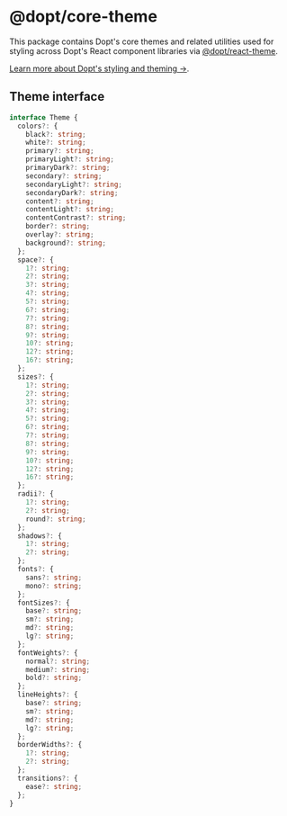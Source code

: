 # @dopt/core-theme

This package contains Dopt's core themes and related utilities used for styling across Dopt's React component libraries via [@dopt/react-theme](https://www.npmjs.com/package/@dopt/react-theme).

[Learn more about Dopt's styling and theming →](https://docs.dopt.com/components/react/styling/).

## Theme interface

```ts
interface Theme {
  colors?: {
    black?: string;
    white?: string;
    primary?: string;
    primaryLight?: string;
    primaryDark?: string;
    secondary?: string;
    secondaryLight?: string;
    secondaryDark?: string;
    content?: string;
    contentLight?: string;
    contentContrast?: string;
    border?: string;
    overlay?: string;
    background?: string;
  };
  space?: {
    1?: string;
    2?: string;
    3?: string;
    4?: string;
    5?: string;
    6?: string;
    7?: string;
    8?: string;
    9?: string;
    10?: string;
    12?: string;
    16?: string;
  };
  sizes?: {
    1?: string;
    2?: string;
    3?: string;
    4?: string;
    5?: string;
    6?: string;
    7?: string;
    8?: string;
    9?: string;
    10?: string;
    12?: string;
    16?: string;
  };
  radii?: {
    1?: string;
    2?: string;
    round?: string;
  };
  shadows?: {
    1?: string;
    2?: string;
  };
  fonts?: {
    sans?: string;
    mono?: string;
  };
  fontSizes?: {
    base?: string;
    sm?: string;
    md?: string;
    lg?: string;
  };
  fontWeights?: {
    normal?: string;
    medium?: string;
    bold?: string;
  };
  lineHeights?: {
    base?: string;
    sm?: string;
    md?: string;
    lg?: string;
  };
  borderWidths?: {
    1?: string;
    2?: string;
  };
  transitions?: {
    ease?: string;
  };
}
```
